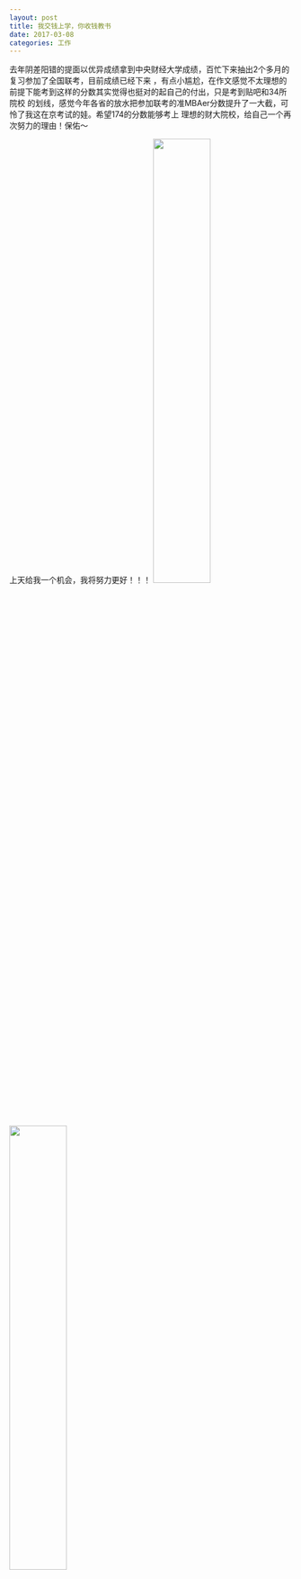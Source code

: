 ```yaml
---
layout: post
title: 我交钱上学，你收钱教书
date: 2017-03-08
categories: 工作
---
```


去年阴差阳错的提面以优异成绩拿到中央财经大学成绩，百忙下来抽出2个多月的复习参加了全国联考，目前成绩已经下来
，有点小尴尬，在作文感觉不太理想的前提下能考到这样的分数其实觉得也挺对的起自己的付出，只是考到贴吧和34所院校
的划线，感觉今年各省的放水把参加联考的准MBAer分数提升了一大截，可怜了我这在京考试的娃。希望174的分数能够考上
理想的财大院校，给自己一个再次努力的理由！保佑～

上天给我一个机会，我将努力更好！！！
<img src="{{ site.baseurl }}/public/asset/pic/mba.PNG" style="width:45%;display:inline;" />
<img src="http://jiangzerui.cn/public/asset/pic/11.png" style="width:45%;display:inline;" />